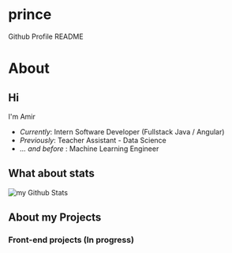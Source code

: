 # prince
Github Profile README

# About
<h2>Hi</h2>

I'm Amir

- <i>Currently</i>: Intern Software Developer (Fullstack Java / Angular)
- <i>Previously</i>: Teacher Assistant - Data Science
- <i>... and before </i>: Machine Learning Engineer

<h2>What about stats</h2>

<img align="center" src="https://github-readme-stats.vercel.app/api?username=madushadhanushka&include_all_commits=true&count_private=true&show_icons=true&line_height=20&title_color=2B5BBD&icon_color=1124BB&text_color=A1A1A1&bg_color=0,000000,130F40" alt="my Github Stats"/>

<h2> About my Projects </h2>

<h3>Front-end projects (In progress)</h3>

